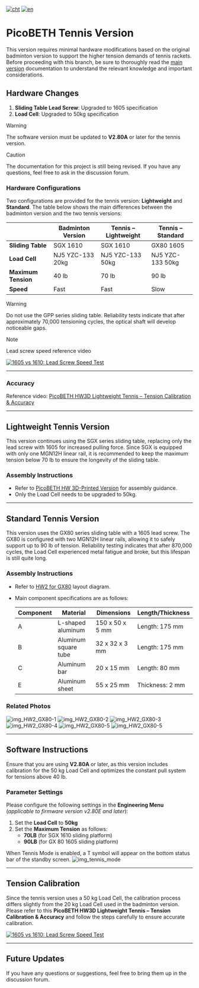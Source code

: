 [![cht](https://img.shields.io/badge/lang-cht-green.svg)](README.cht.md) 
[![en](https://img.shields.io/badge/lang-en-red.svg)](README.md)

# PicoBETH Tennis Version

This version requires minimal hardware modifications based on the original badminton version to support the higher tension demands of tennis rackets. Before proceeding with this branch, be sure to thoroughly read the [main version](https://github.com/206cc/PicoBETH) documentation to understand the relevant knowledge and important considerations.

## Hardware Changes

1. **Sliding Table Lead Screw**: Upgraded to 1605 specification
2. **Load Cell**: Upgraded to 50kg specification

> [!WARNING]
> The software version must be updated to **V2.80A** or later for the tennis version.

> [!CAUTION]
> The documentation for this project is still being revised. If you have any questions, feel free to ask in the discussion forum.

### Hardware Configurations

Two configurations are provided for the tennis version: **Lightweight** and **Standard**. The table below shows the main differences between the badminton version and the two tennis versions:

|               | **Badminton Version** | **Tennis – Lightweight** | **Tennis – Standard** |
|---------------|----------------------|-------------------------|----------------------|
| **Sliding Table** | SGX 1610 | SGX 1610 | GX80 1605 |
| **Load Cell** | NJ5 YZC-133 20kg | NJ5 YZC-133 50kg | NJ5 YZC-133 50kg |
| **Maximum Tension** | 40 lb | 70 lb | 90 lb |
| **Speed** | Fast | Fast | Slow |

> [!WARNING]
> Do not use the GPP series sliding table. Reliability tests indicate that after approximately 70,000 tensioning cycles, the optical shaft will develop noticeable gaps.

> [!NOTE]
> Lead screw speed reference video
> 
> [![1605 vs 1610: Lead Screw Speed Test](https://img.youtube.com/vi/DaFmQe_a8F8/0.jpg)](https://www.youtube.com/watch?v=DaFmQe_a8F8)

---

### Accuracy   
Reference video: [PicoBETH HW3D Lightweight Tennis – Tension Calibration & Accuracy](https://youtu.be/3H8zwHVQJGE)

---


## Lightweight Tennis Version

This version continues using the SGX series sliding table, replacing only the lead screw with 1605 for increased pulling force. Since SGX is equipped with only one MGN12H linear rail, it is recommended to keep the maximum tension below 70 lb to ensure the longevity of the sliding table.

### Assembly Instructions

- Refer to [PicoBETH HW 3D-Printed Version](https://youtu.be/gtyGDhp-Uqk) for assembly guidance.
- Only the Load Cell needs to be upgraded to 50kg.

---

## Standard Tennis Version

This version uses the GX80 series sliding table with a 1605 lead screw. The GX80 is configured with two MGN12H linear rails, allowing it to safely support up to 90 lb of tension. Reliability testing indicates that after 870,000 cycles, the Load Cell experienced metal fatigue and broke, but this lifespan is still quite long.

### Assembly Instructions

- Refer to [HW2 for GX80](docs/HW2.2_GX80.pdf) layout diagram.
- Main component specifications are as follows:

  | Component | Material | Dimensions | Length/Thickness |
  |------|------------|-----------------|---------------|
  | A    | L-shaped aluminum | 150 x 50 x 5 mm | Length: 175 mm  |
  | B    | Aluminum square tube | 32 x 32 x 3 mm  | Length: 175 mm  |
  | C    | Aluminum bar | 20 x 15 mm | Length: 80 mm   |
  | E    | Aluminum sheet | 55 x 25 mm | Thickness: 2 mm    |

### Related Photos

![img_HW2_GX80-1](docs/img_HW2_GX80-1.jpg)
![img_HW2_GX80-2](docs/img_HW2_GX80-2.jpg)
![img_HW2_GX80-3](docs/img_HW2_GX80-3.jpg)
![img_HW2_GX80-4](docs/img_HW2_GX80-4.jpg)
![img_HW2_GX80-5](docs/img_HW2_GX80-5.jpg)
![img_HW2_GX80-5](docs/img_HW2_GX80-6.jpg)

---

## Software Instructions

Ensure that you are using **V2.80A** or later, as this version includes calibration for the 50 kg Load Cell and optimizes the constant pull system for tensions above 40 lb.

### Parameter Settings

Please configure the following settings in the **Engineering Menu**  
(*applicable to firmware version v2.80E and later*):

1. Set the **Load Cell** to **50kg**  
2. Set the **Maximum Tension** as follows:  
   - **70LB** (for SGX 1610 sliding platform)  
   - **90LB** (for GX 80 1605 sliding platform)

When Tennis Mode is enabled, a T symbol will appear on the bottom status bar of the standby screen.
![img_tennis_mode](docs/img_tennis_mode.jpg)

---

## Tension Calibration

Since the tennis version uses a 50 kg Load Cell, the calibration process differs slightly from the 20 kg Load Cell used in the badminton version. Please refer to this **PicoBETH HW3D Lightweight Tennis – Tension Calibration & Accuracy** and follow the steps carefully to ensure accurate calibration.

[![1605 vs 1610: Lead Screw Speed Test](https://img.youtube.com/vi/3H8zwHVQJGE/0.jpg)](https://www.youtube.com/watch?v=3H8zwHVQJGE)

---

## Future Updates

If you have any questions or suggestions, feel free to bring them up in the discussion forum.
